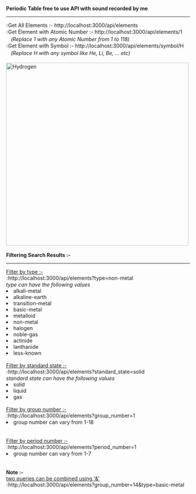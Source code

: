 <b>Periodic Table free to use API with sound recorded by me</b>
<hr />
💧Get All Elements :- http://localhost:3000/api/elements
<br />
💧Get Element with Atomic Number :- http://localhost:3000/api/elements/1
<br />
ㅤ<i>(Replace 1 with any Atomic Number from 1 to 118)</i>
<br />
💧Get Element with Symbol :- http://localhost:3000/api/elements/symbol/H
<br />
ㅤ<i>(Replace H with any symbol like He, Li, Be, ... etc)</i> <br /><br />
<img src="https://i.ibb.co/7QxfGzr/Screenshot-2024-07-13-193327.png" alt="Hydrogen" width="500" />
<br /><br />
<b>Filtering Search Results :-</b>
<hr />
<u>Filter by type :-</u>
<br />
💧http://localhost:3000/api/elements?type=non-metal
<br>
<i>type can have the following values</i>
<li>alkali-metal</li>
<li>alkaline-earth</li>
<li>transition-metal</li>
<li>basic-metal</li>
<li>metalloid</li>
<li>non-metal</li>
<li>halogen</li>
<li>noble-gas</li>
<li>actinide</li>
<li>lanthanide</li>
<li>less-known</li>
<br>
<u>Filter by standard state :-</u>
<br />
💧http://localhost:3000/api/elements?standard_state=solid
<br>
<i>standard state can have the following values</i>
<li>solid</li>
<li>liquid</li>
<li>gas</li>
<br>
<u>Filter by group number :-</u>
<br />
💧http://localhost:3000/api/elements?group_number=1
<br>
<li>group number can vary from 1-18</li>
<br><br>
<u>Filter by period number :-</u>
<br />
💧http://localhost:3000/api/elements?period_number=1
<br>
<li>group number can vary from 1-7</li>
<br><br>
<b>Note :- </b>
<br>
<u>two queries can be combined using '&'</u>
<br>
💧http://localhost:3000/api/elements?group_number=14&type=basic-metal
<br><br>
